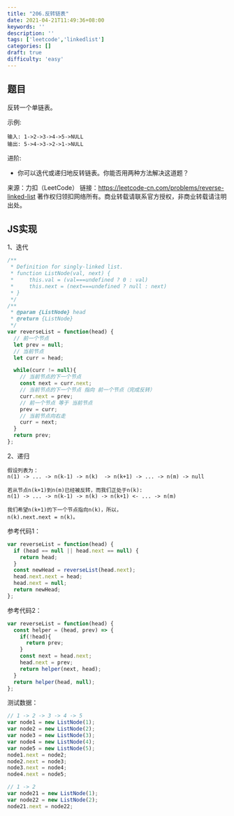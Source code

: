 ```yaml
---
title: "206.反转链表"
date: 2021-04-21T11:49:36+08:00
keywords: ''
description: ''
tags: ['leetcode','linkedlist']
categories: []
draft: true
difficulty: 'easy'
---
```


## 题目

反转一个单链表。

示例:
```
输入: 1->2->3->4->5->NULL
输出: 5->4->3->2->1->NULL
```

进阶:

- 你可以迭代或递归地反转链表。你能否用两种方法解决这道题？

来源：力扣（LeetCode）
链接：https://leetcode-cn.com/problems/reverse-linked-list
著作权归领扣网络所有。商业转载请联系官方授权，非商业转载请注明出处。

## JS实现

1、迭代

```javascript
/**
 * Definition for singly-linked list.
 * function ListNode(val, next) {
 *     this.val = (val===undefined ? 0 : val)
 *     this.next = (next===undefined ? null : next)
 * }
 */
/**
 * @param {ListNode} head
 * @return {ListNode}
 */
var reverseList = function(head) {
  // 前一个节点 
  let prev = null;
  // 当前节点
  let curr = head;

  while(curr != null){
    // 当前节点的下一个节点
    const next = curr.next;
    // 当前节点的下一个节点 指向 前一个节点（完成反转）
    curr.next = prev;
    // 前一个节点 等于 当前节点
    prev = curr;
    // 当前节点向右走
    curr = next;
  }
  return prev;
};
```

2、递归

```
假设列表为：
n(1) -> ... -> n(k-1) -> n(k)  -> n(k+1) -> ... -> n(m) -> null

若从节点n(k+1)到n(m)已经被反转，而我们正处于n(k):
n(1) -> ... -> n(k-1) -> n(k) -> n(k+1) <- ... -> n(m) 

我们希望n(k+1)的下一个节点指向n(k)，所以，
n(k).next.next = n(k)。
```

参考代码1：

```javascript
var reverseList = function(head) {
  if (head == null || head.next == null) {
    return head;
  }
  const newHead = reverseList(head.next);
  head.next.next = head;
  head.next = null;
  return newHead;
};
```

参考代码2：

```javascript
var reverseList = function(head) {
  const helper = (head, prev) => {
    if(!head){
      return prev;
    }
    const next = head.next;
    head.next = prev;
    return helper(next, head);
  }
  return helper(head, null);
};
```

测试数据：
```javascript
// 1 -> 2 -> 3 -> 4 -> 5
var node1 = new ListNode(1);
var node2 = new ListNode(2);
var node3 = new ListNode(3);
var node4 = new ListNode(4);
var node5 = new ListNode(5);
node1.next = node2;
node2.next = node3;
node3.next = node4;
node4.next = node5;

// 1 -> 2
var node21 = new ListNode(1);
var node22 = new ListNode(2);
node21.next = node22;
```
